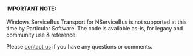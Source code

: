 #### IMPORTANT NOTE: 

Windows ServiceBus Transport for NServiceBus is not supported at this time by Particular Software. The code is available as-is, for legacy and community use & reference. 

Please [contact us](http://particular.net/support) if you have any questions or comments.
